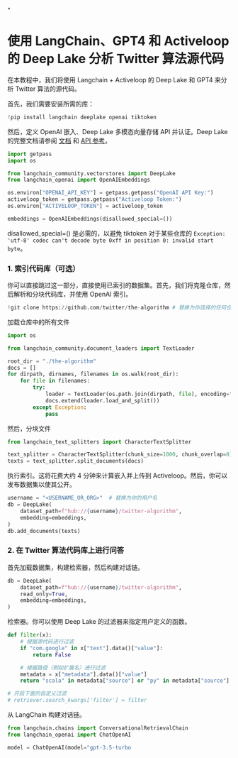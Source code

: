 "
# 使用 LangChain、GPT4 和 Activeloop 的 Deep Lake 分析 Twitter 算法源代码

在本教程中，我们将使用 Langchain + Activeloop 的 Deep Lake 和 GPT4 来分析 Twitter 算法的源代码。

首先，我们需要安装所需的库：

```python
!pip install langchain deeplake openai tiktoken
```

然后，定义 OpenAI 嵌入、Deep Lake 多模态向量存储 API 并认证。Deep Lake 的完整文档请参阅 [文档](https://docs.activeloop.ai/) 和 [API 参考](https://docs.deeplake.ai/en/latest/)。

```python
import getpass
import os

from langchain_community.vectorstores import DeepLake
from langchain_openai import OpenAIEmbeddings

os.environ["OPENAI_API_KEY"] = getpass.getpass("OpenAI API Key:")
activeloop_token = getpass.getpass("Activeloop Token:")
os.environ["ACTIVELOOP_TOKEN"] = activeloop_token
```

```python
embeddings = OpenAIEmbeddings(disallowed_special=())
```

disallowed_special=() 是必需的，以避免 tiktoken 对于某些仓库的 `Exception: 'utf-8' codec can't decode byte 0xff in position 0: invalid start byte`。

### 1. 索引代码库（可选）

你可以直接跳过这一部分，直接使用已索引的数据集。首先，我们将克隆仓库，然后解析和分块代码库，并使用 OpenAI 索引。

```python
!git clone https://github.com/twitter/the-algorithm # 替换为你选择的任何仓库
```

加载仓库中的所有文件

```python
import os

from langchain_community.document_loaders import TextLoader

root_dir = "./the-algorithm"
docs = []
for dirpath, dirnames, filenames in os.walk(root_dir):
    for file in filenames:
        try:
            loader = TextLoader(os.path.join(dirpath, file), encoding="utf-8")
            docs.extend(loader.load_and_split())
        except Exception:
            pass
```

然后，分块文件

```python
from langchain_text_splitters import CharacterTextSplitter

text_splitter = CharacterTextSplitter(chunk_size=1000, chunk_overlap=0)
texts = text_splitter.split_documents(docs)
```

执行索引。这将花费大约 4 分钟来计算嵌入并上传到 Activeloop。然后，你可以发布数据集以使其公开。

```python
username = "<USERNAME_OR_ORG>"  # 替换为你的用户名
db = DeepLake(
    dataset_path=f"hub://{username}/twitter-algorithm",
    embedding=embeddings,
)
db.add_documents(texts)
```

### 2. 在 Twitter 算法代码库上进行问答

首先加载数据集，构建检索器，然后构建对话链。

```python
db = DeepLake(
    dataset_path=f"hub://{username}/twitter-algorithm",
    read_only=True,
    embedding=embeddings,
)
```

检索器。你可以使用 Deep Lake 的过滤器来指定用户定义的函数。

```python
def filter(x):
    # 根据源代码进行过滤
    if "com.google" in x["text"].data()["value"]:
        return False

    # 根据路径（例如扩展名）进行过滤
    metadata = x["metadata"].data()["value"]
    return "scala" in metadata["source"] or "py" in metadata["source"]

# 开启下面的自定义过滤
# retriever.search_kwargs['filter'] = filter
```

从 LangChain 构建对话链。

```python
from langchain.chains import ConversationalRetrievalChain
from langchain_openai import ChatOpenAI

model = ChatOpenAI(model="gpt-3.5-turbo